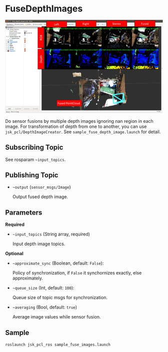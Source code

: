 # FuseDepthImages

![](images/fuse_depth_images.jpg)

Do sensor fusions by multiple depth images ignoring nan region in each image.
For transformation of depth from one to another, you can use `jsk_pcl/DepthImageCreator`.
See `sample_fuse_depth_image.launch` for detail.

## Subscribing Topic

See rosparam `~input_topics`.


## Publishing Topic

* `~output` (`sensor_msgs/Image`)

  Output fused depth image.


## Parameters

**Required**

* `~input_topics` (String array, required)

  Input depth image topics.


**Optional**

* `~approximate_sync` (Boolean, default: `False`):

  Policy of synchronization, if `False` it synchornizes exactly, else approximately.

* `~queue_size` (Int, default: `100`):

  Queue size of topic msgs for synchronization.

* `~averaging` (Bool, default: `true`)

  Average image values while sensor fusion.

## Sample

```
roslaunch jsk_pcl_ros sample_fuse_images.launch
```
